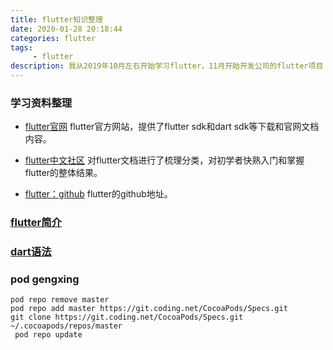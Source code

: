 ```yaml
---
title: flutter知识整理
date: 2020-01-28 20:18:44
categories: flutter
tags:
     - flutter
description: 我从2019年10月左右开始学习flutter，11月开始开发公司的flutter项目（连连LinkTalk），到现在连连LinkTalk已经开发到1.1.0版本了。刚好现在新型肺炎导致春节假期延长，所以抽时间整理了一下这段时间对flutter的学习和运用。
---
```


### 学习资料整理

- [flutter官网](https://flutter.cn/)
flutter官方网站，提供了flutter sdk和dart sdk等下载和官网文档内容。

- [flutter中文社区](https://flutterchina.club/)
对flutter文档进行了梳理分类，对初学者快熟入门和掌握flutter的整体结果。

- [flutter：github](https://github.com/flutter/flutter)
flutter的github地址。
 

### [flutter简介](/flutter/flutter简介)


### [dart语法](/flutter/dart语法)

### pod gengxing
```
pod repo remove master
pod repo add master https://git.coding.net/CocoaPods/Specs.git
git clone https://git.coding.net/CocoaPods/Specs.git ~/.cocoapods/repos/master
 pod repo update
```
